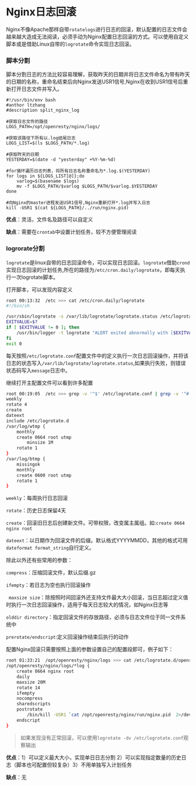 # Nginx日志回滚


Nginx不像Apache那样自带`rotatelogs`进行日志的回滚，默认配置的日志文件会越来越大造成无法阅读，必须手动为Nginx配置日志回滚的方式。可以使用自定义脚本或是借助Linux自带的`logrotate`命令实现日志回滚。

<!--more-->



### 脚本分割

脚本分割日志的方法比较容易理解，获取昨天的日期并将日志文件命名为带有昨天的日期的名称，重命名结束后向Nginx发送USR1信号,Nginx在收到USR1信号后重新打开日志文件并写入。

```shell
#!/usr/bin/env bash
#anthor ltzhang
#description split_nginx_log

#获取日志文件的路径
LOGS_PATH=/opt/openresty/nginx/logs/

#获取该路径下所有以.log结尾日志
LOGS_LIST=$(ls $LOGS_PATH/*.log)

#获取昨天的日期
YESTERDAY=$(date -d "yesterday" +%Y-%m-%d)

#for循环遍历日志列表，将所有日志名称重命名为*.log.$(YESTERDAY)
for logs in ${LOGS_LIST[@]};do
	varlog=$(basename $logs)
	mv -f $LOGS_PATH/$varlog $LOGS_PATH/$varlog.$YESTERDAY
done

#向Nginx的master进程发送USR1信号,Nginx重新打开*.log并写入日志
kill -USR1 $(cat ${LOGS_PATH}/../run/nginx.pid)
```

**优点**：灵活，文件名及路径可以自定义

**缺点**：需要在`crontab`中设置计划任务，较不方便管理阅读



### logrorate分割

`logrotate`是linux自带的日志回滚命令，可以实现日志回滚。`logrotate`借助`crond`实现日志回滚的计划任务,所在的路径为`/etc/cron.daily/logrotate`，即每天执行一次logrotate脚本。

打开脚本，可以发现内容定义

```bash
root 00:13:32  /etc >>> cat /etc/cron.daily/logrotate 
#!/bin/sh

/usr/sbin/logrotate -s /var/lib/logrotate/logrotate.status /etc/logrotate.conf
EXITVALUE=$?
if [ $EXITVALUE != 0 ]; then
    /usr/bin/logger -t logrotate "ALERT exited abnormally with [$EXITVALUE]"
fi
exit 0
```

每天按照`/etc/logrotate.conf`配置文件中的定义执行一次日志回滚操作，并将该日志的状态写入`/var/lib/logrotate/logrotate.status`,如果执行失败，则错误状态码写入`message`日志中。

继续打开主配置文件可以看到许多配置

```bash
root 00:19:05  /etc >>> grep -v '^$' /etc/logrotate.conf | grep -v '^#'
weekly
rotate 4
create
dateext
include /etc/logrotate.d
/var/log/wtmp {
    monthly
    create 0664 root utmp
        minsize 1M
    rotate 1
}
/var/log/btmp {
    missingok
    monthly
    create 0600 root utmp
    rotate 1
}
```

`weekly`：每周执行日志回滚

`rotate`：历史日志保留4天

`create`：回滚旧日志后创建新文件。可带权限，改变属主属组。如:`create 0664 nginx root`

`dateext`：以日期作为回滚文件的后缀。默认格式YYYYMMDD，其他的格式可用`dateformat format_string`自行定义。

除此以外还有些常用的参数：

`compress`：压缩回滚文件，默认后缀.gz

`ifempty`：若日志为空也执行回滚操作

` maxsize size`：除按照时间回滚外还支持文件最大大小回滚，当日志超过定义值时执行一次日志回滚操作，适用于每天日志较大的情况，如Nginx日志等

`olddir directory`：指定回滚文件的存放路径，必须与日志文件位于同一文件系统中

`prerotate/endscript`:定义回滚操作结束后执行的动作



配置Nginx回滚只需要按照上面的参数设置自己的配置段即可，例子如下：

```bash
root 01:33:21  /opt/openresty/nginx/logs >>> cat /etc/logrotate.d/openrestry 
/opt/openresty/nginx/logs/*log {
    create 0664 nginx root    
    daily                          
    maxsize 20M
    rotate 14          
    ifempty
    nocompress
    sharedscripts
    postrotate
        /bin/kill -USR1 `cat /opt/openresty/nginx/run/nginx.pid  2>/dev/null` 2>/dev/null || true
    endscript
}
```

> 如果发现没有正常回滚，可以使用`logrotate -dv /etc/logrotate.conf`观察输出



**优点**：1）可以定义最大大小，实现单日日志分割 2）可以实现指定数量的历史日志（脚本也可配置但较复杂）3）不用单独写入计划任务

**缺点**：无

